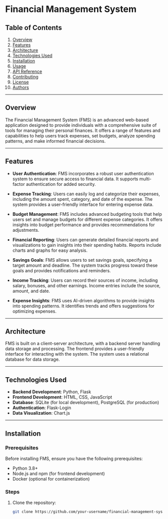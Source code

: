 # Financial Management System

## Table of Contents
1. [Overview](#overview)
2. [Features](#features)
3. [Architecture](#architecture)
4. [Technologies Used](#technologies-used)
5. [Installation](#installation)
6. [Usage](#usage)
7. [API Reference](#api-reference)
8. [Contributing](#contributing)
9. [License](#license)
10. [Authors](#authors)

---

## Overview

The Financial Management System (FMS) is an advanced web-based application designed to provide individuals with a comprehensive suite of tools for managing their personal finances. It offers a range of features and capabilities to help users track expenses, set budgets, analyze spending patterns, and make informed financial decisions.

---

## Features

- **User Authentication**: FMS incorporates a robust user authentication system to ensure secure access to financial data. It supports multi-factor authentication for added security.

- **Expense Tracking**: Users can easily log and categorize their expenses, including the amount spent, category, and date of the expense. The system provides a user-friendly interface for entering expense data.

- **Budget Management**: FMS includes advanced budgeting tools that help users set and manage budgets for different expense categories. It offers insights into budget performance and provides recommendations for adjustments.

- **Financial Reporting**: Users can generate detailed financial reports and visualizations to gain insights into their spending habits. Reports include charts and graphs for easy analysis.

- **Savings Goals**: FMS allows users to set savings goals, specifying a target amount and deadline. The system tracks progress toward these goals and provides notifications and reminders.

- **Income Tracking**: Users can record their sources of income, including salary, bonuses, and other earnings. Income entries include the source, amount, and date.

- **Expense Insights**: FMS uses AI-driven algorithms to provide insights into spending patterns. It identifies trends and offers suggestions for optimizing expenses.

---

## Architecture

FMS is built on a client-server architecture, with a backend server handling data storage and processing. The frontend provides a user-friendly interface for interacting with the system. The system uses a relational database for data storage.

---

## Technologies Used

- **Backend Development**: Python, Flask
- **Frontend Development**: HTML, CSS, JavaScript
- **Database**: SQLite (for local development), PostgreSQL (for production)
- **Authentication**: Flask-Login
- **Data Visualization**: Chart.js

---

## Installation

### Prerequisites

Before installing FMS, ensure you have the following prerequisites:

- Python 3.8+
- Node.js and npm (for frontend development)
- Docker (optional for containerization)

### Steps

1. Clone the repository:

   ```bash
   git clone https://github.com/your-username/financial-management-system.git
